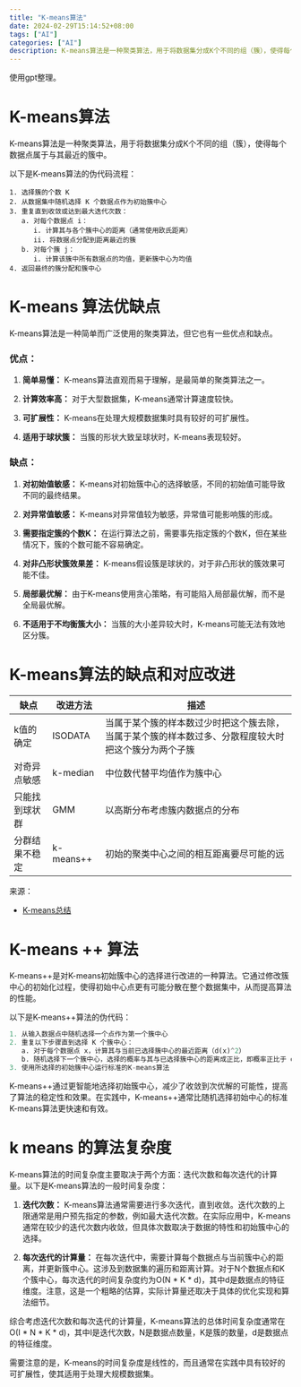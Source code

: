 ```yaml
---
title: "K-means算法"
date: 2024-02-29T15:14:52+08:00
tags: ["AI"]
categories: ["AI"]
description: K-means算法是一种聚类算法，用于将数据集分成K个不同的组（簇），使得每个数据点属于与其最近的簇中。
---
```


使用gpt整理。


# K-means算法

K-means算法是一种聚类算法，用于将数据集分成K个不同的组（簇），使得每个数据点属于与其最近的簇中。


以下是K-means算法的伪代码流程：

```
1. 选择簇的个数 K
2. 从数据集中随机选择 K 个数据点作为初始簇中心
3. 重复直到收敛或达到最大迭代次数：
   a. 对每个数据点 i：
      i. 计算其与各个簇中心的距离（通常使用欧氏距离）
      ii. 将数据点分配到距离最近的簇
   b. 对每个簇 j：
      i. 计算该簇中所有数据点的均值，更新簇中心为均值
4. 返回最终的簇分配和簇中心
```


# K-means 算法优缺点

K-means算法是一种简单而广泛使用的聚类算法，但它也有一些优点和缺点。

### 优点：

1. **简单易懂：** K-means算法直观而易于理解，是最简单的聚类算法之一。
  
2. **计算效率高：** 对于大型数据集，K-means通常计算速度较快。

3. **可扩展性：** K-means在处理大规模数据集时具有较好的可扩展性。

4. **适用于球状簇：** 当簇的形状大致呈球状时，K-means表现较好。

### 缺点：

1. **对初始值敏感：** K-means对初始簇中心的选择敏感，不同的初始值可能导致不同的最终结果。

2. **对异常值敏感：** K-means对异常值较为敏感，异常值可能影响簇的形成。

3. **需要指定簇的个数K：** 在运行算法之前，需要事先指定簇的个数K，但在某些情况下，簇的个数可能不容易确定。

4. **对非凸形状簇效果差：** K-means假设簇是球状的，对于非凸形状的簇效果可能不佳。

5. **局部最优解：** 由于K-means使用贪心策略，有可能陷入局部最优解，而不是全局最优解。

6. **不适用于不均衡簇大小：** 当簇的大小差异较大时，K-means可能无法有效地区分簇。



# K-means算法的缺点和对应改进


| 缺点                  | 改进方法  | 描述                                                |
|-----------------------|------------|-----------------------------------------------------|
| k值的确定             | ISODATA    | 当属于某个簇的样本数过少时把这个簇去除，当属于某个簇的样本数过多、分散程度较大时把这个簇分为两个子簇             |
| 对奇异点敏感         | k-median   | 中位数代替平均值作为簇中心                           |
| 只能找到球状群       | GMM        | 以高斯分布考虑簇内数据点的分布                       |
| 分群结果不稳定         | k-means++  | 初始的聚类中心之间的相互距离要尽可能的远               |

来源：
- [K-means总结](http://www.bithub00.com/2019/09/23/kmeans%E6%80%BB%E7%BB%93/)

# K-means ++ 算法

K-means++是对K-means初始簇中心的选择进行改进的一种算法。它通过修改簇中心的初始化过程，使得初始中心点更有可能分散在整个数据集中，从而提高算法的性能。

以下是K-means++算法的伪代码：

```python
1. 从输入数据点中随机选择一个点作为第一个簇中心
2. 重复以下步骤直到选择 K 个簇中心：
   a. 对于每个数据点 x，计算其与当前已选择簇中心的最近距离（d(x)^2）
   b. 随机选择下一个簇中心，选择的概率与其与已选择簇中心的距离成正比，即概率正比于 d(x)^2
3. 使用所选择的初始簇中心运行标准的K-means算法
```

K-means++通过更智能地选择初始簇中心，减少了收敛到次优解的可能性，提高了算法的稳定性和效果。在实践中，K-means++通常比随机选择初始中心的标准K-means算法更快速和有效。


# k means 的算法复杂度


K-means算法的时间复杂度主要取决于两个方面：迭代次数和每次迭代的计算量。以下是K-means算法的一般时间复杂度：

1. **迭代次数：** K-means算法通常需要进行多次迭代，直到收敛。迭代次数的上限通常是用户预先指定的参数，例如最大迭代次数。在实际应用中，K-means通常在较少的迭代次数内收敛，但具体次数取决于数据的特性和初始簇中心的选择。

2. **每次迭代的计算量：** 在每次迭代中，需要计算每个数据点与当前簇中心的距离，并更新簇中心。这涉及到数据集的遍历和距离计算。对于N个数据点和K个簇中心，每次迭代的时间复杂度约为O(N * K * d)，其中d是数据点的特征维度。注意，这是一个粗略的估算，实际计算量还取决于具体的优化实现和算法细节。

综合考虑迭代次数和每次迭代的计算量，K-means算法的总体时间复杂度通常在O(I * N * K * d)，其中I是迭代次数，N是数据点数量，K是簇的数量，d是数据点的特征维度。

需要注意的是，K-means的时间复杂度是线性的，而且通常在实践中具有较好的可扩展性，使其适用于处理大规模数据集。

